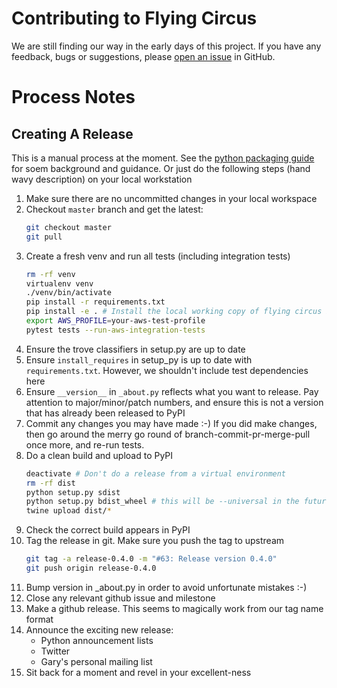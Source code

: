 # Contributing to Flying Circus
We are still finding our way in the early days of this project.
If you have any feedback, bugs or suggestions, please [open an
issue](https://github.com/garyd203/flying-circus/issues/new)
in GitHub.

# Process Notes

## Creating A Release

This is a manual process at the moment. See the
[python packaging guide](https://packaging.python.org/tutorials/distributing-packages/#packaging-your-project)
for soem background and guidance. Or just do the following steps
(hand wavy description) on your local workstation

1. Make sure there are no uncommitted changes in your local workspace
2. Checkout `master` branch and get the latest:
   ```bash
   git checkout master
   git pull
   ```
3. Create a fresh venv and run all tests (including integration tests)
   ```bash
   rm -rf venv
   virtualenv venv
   ./venv/bin/activate
   pip install -r requirements.txt
   pip install -e . # Install the local working copy of flying circus in "edit" mode
   export AWS_PROFILE=your-aws-test-profile
   pytest tests --run-aws-integration-tests
   ```
4. Ensure the trove classifiers in setup.py are up to date
5. Ensure `install_requires` in setup_py is up to date with
   `requirements.txt`. However, we shouldn't include test dependencies
   here 
6. Ensure `__version__` in `_about.py` reflects what you want to release.
   Pay attention to major/minor/patch numbers, and ensure
   this is not a version that has already been released to PyPI
7. Commit any changes you may have made :-) If you did make changes,
   then go around the merry go round of branch-commit-pr-merge-pull
   once more, and re-run tests.
8. Do a clean build and upload to PyPI
   ```bash
   deactivate # Don't do a release from a virtual environment
   rm -rf dist
   python setup.py sdist
   python setup.py bdist_wheel # this will be --universal in the future)
   twine upload dist/*
   ```
9. Check the correct build appears in PyPI
10. Tag the release in git. Make sure you push the tag to upstream
    ```bash
    git tag -a release-0.4.0 -m "#63: Release version 0.4.0"
    git push origin release-0.4.0
    ```
11. Bump version in _about.py in order to avoid unfortunate mistakes :-)
12. Close any relevant github issue and milestone
13. Make a github release. This seems to magically work from our tag name
    format
14. Announce the exciting new release:
    * Python announcement lists
    * Twitter
    * Gary's personal mailing list
15. Sit back for a moment and revel in your excellent-ness
